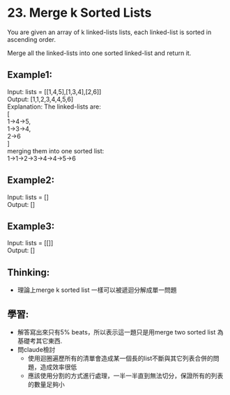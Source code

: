 # 23. Merge k Sorted Lists
You are given an array of k linked-lists lists, each linked-list is sorted in ascending order.

Merge all the linked-lists into one sorted linked-list and return it.

## Example1:
Input: lists = [[1,4,5],[1,3,4],[2,6]]\
Output: [1,1,2,3,4,4,5,6]\
Explanation: The linked-lists are:\
[\
1->4->5,\
1->3->4,\
2->6\
]\
merging them into one sorted list:\
1->1->2->3->4->4->5->6

## Example2:
Input: lists = []\
Output: []

## Example3:
Input: lists = [[]]\
Output: []
## Thinking:
- 理論上merge k sorted list 一樣可以被遞迴分解成單一問題

## 學習:
- 解答寫出來只有5% beats，所以表示這一題只是用merge two sorted list 為基礎考其它東西.
- 問claude檢討
  - 使用迴圈遍歷所有的清單會造成某一個長的list不斷與其它列表合併的問題，造成效率很低
  - 應該使用分割的方式進行處理，一半一半直到無法切分，保證所有的列表的數量足夠小

